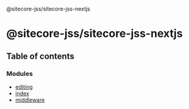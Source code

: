 @sitecore-jss/sitecore-jss-nextjs

# @sitecore-jss/sitecore-jss-nextjs

## Table of contents

### Modules

- [editing](modules/editing.md)
- [index](modules/index.md)
- [middleware](modules/middleware.md)
